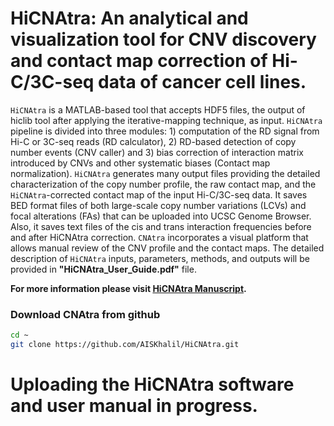 # HiCNAtra: An analytical and visualization tool for CNV discovery and contact map correction of Hi-C/3C-seq data of cancer cell lines. 

`HiCNAtra` is a MATLAB-based tool that accepts HDF5 files, the output of hiclib tool after applying the iterative-mapping technique, as input. `HiCNAtra` pipeline is divided into three modules: 1) computation of the RD signal from Hi-C or 3C-seq reads (RD calculator), 2) RD-based detection of copy number events (CNV caller) and 3) bias correction of interaction matrix introduced by CNVs and other systematic biases (Contact map normalization). `HiCNAtra` generates many output files providing the detailed characterization of the copy number profile, the raw contact map, and the `HiCNAtra`-corrected contact map of the input Hi-C/3C-seq data. It saves BED format files of both large-scale copy number variations (LCVs) and focal alterations (FAs) that can be uploaded into UCSC Genome Browser. Also, it saves text files of the cis and trans interaction frequencies before and after HiCNAtra correction. `CNAtra` incorporates a visual platform that allows manual review of the CNV profile and the contact maps. The detailed description of `HiCNAtra` inputs, parameters, methods, and outputs will be provided in **"HiCNAtra_User_Guide.pdf"** file.

**For more information please visit [HiCNAtra Manuscript]().**

### Download CNAtra from github

```bash
cd ~
git clone https://github.com/AISKhalil/HiCNAtra.git
```

# Uploading the HiCNAtra software and user manual in progress.  
